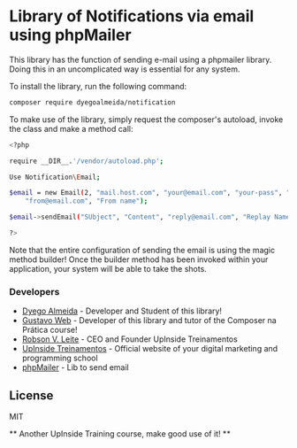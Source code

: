 # Library of Notifications via email using phpMailer

This library has the function of sending e-mail using a phpmailer library. Doing this in an uncomplicated way is essential for any system.

To install the library, run the following command:

```sh
composer require dyegoalmeida/notification
```

To make use of the library, simply request the composer's autoload, invoke the class and make a method call:

``` sh
<?php

require __DIR__.'/vendor/autoload.php';

Use Notification\Email;

$email = new Email(2, "mail.host.com", "your@email.com", "your-pass", "smtp secure (tls / ssl)", "port (587)",
    "from@email.com", "From name");

$email->sendEmail("SUbject", "Content", "reply@email.com", "Replay Name", "address@email.com", "Address Name");

?>
```

Note that the entire configuration of sending the email is using the magic method builder! Once the builder method has been invoked within your application, your system will be able to take the shots.

### Developers
* [Dyego Almeida] - Developer and Student of this library!
* [Gustavo Web] - Developer of this library and tutor of the Composer na Prática course!
* [Robson V. Leite] - CEO and Founder UpInside Treinamentos
* [UpInside Treinamentos] - Official website of your digital marketing and programming school
* [phpMailer] - Lib to send email

License
----

MIT

** Another UpInside Training course, make good use of it! **

[//]: #
[Dyego Almeida]: <mailto: dyegocm@outlook.com>
[Gustavo Web]: <mailto: gustavo@upinside.com.br>
[Robson V. Leite]: <mailto: robson@upinside.com.br>
[UpInside Treinamentos]: <https://www.upinside.com.br>
[phpMailer]: <https://github.com/PHPMailer/PHPMailer>
